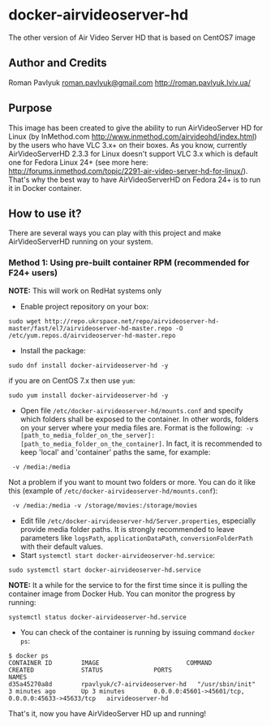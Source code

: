 # docker-airvideoserver-hd
The other version of Air Video Server HD that is based on CentOS7 image

## Author and Credits
Roman Pavlyuk <roman.pavlyuk@gmail.com>
http://roman.pavlyuk.lviv.ua/

## Purpose
This image has been created to give the ability to run AirVideoServer HD for Linux (by InMethod.com http://www.inmethod.com/airvideohd/index.html) by the users who have VLC 3.x+ on their boxes. As you know, currently AirVideoServerHD 2.3.3 for Linux doesn't support VLC 3.x which is default one for Fedora Linux 24+ (see more here: http://forums.inmethod.com/topic/2291-air-video-server-hd-for-linux/). That's why the best way to have AirVideoServerHD on Fedora 24+ is to run it in Docker container.

## How to use it?
There are several ways you can play with this project and make AirVideoServerHD running on your system.

### Method 1: Using pre-built container RPM (recommended for F24+ users)
**NOTE:** This will work on RedHat systems only
* Enable project repository on your box:
```
sudo wget http://repo.ukrspace.net/repo/airvideoserver-hd-master/fast/el7/airvideoserver-hd-master.repo -O /etc/yum.repos.d/airvideoserver-hd-master.repo
```
* Install the package:
```
sudo dnf install docker-airvideoserver-hd -y
```
if you are on CentOS 7.x then use ```yum```:
```
sudo yum install docker-airvideoserver-hd -y
```
* Open file ```/etc/docker-airvideoserver-hd/mounts.conf``` and specify which folders shall be exposed to the container. In other words, folders on your server where your media files are. Format is the following:``` -v [path_to_media_folder_on_the_server]:[path_to_media_folder_on_the_container]```. In fact, it is recommended to keep 'local' and 'container' paths the same, for example:
```
 -v /media:/media
```
Not a problem if you want to mount two folders or more. You can do it like this (example of ```/etc/docker-airvideoserver-hd/mounts.conf```):
```
 -v /media:/media -v /storage/movies:/storage/movies
```
* Edit file ```/etc/docker-airvideoserver-hd/Server.properties```, especially provide media folder paths. It is strongly recommended to leave parameters like ```logsPath```, ```applicationDataPath```, ```conversionFolderPath``` with their default values.
* Start ```systemctl start docker-airvideoserver-hd.service```:
```
sudo systemctl start docker-airvideoserver-hd.service
```
**NOTE:** It a while for the service to for the first time since it is pulling the container image from Docker Hub. You can monitor the progress by running:
```
systemctl status docker-airvideoserver-hd.service
```
* You can check of the container is running by issuing command ```docker ps```:
```
$ docker ps
CONTAINER ID        IMAGE                        COMMAND             CREATED             STATUS              PORTS                                                NAMES
d35a45270a8d        rpavlyuk/c7-airvideoserver-hd   "/usr/sbin/init"    3 minutes ago       Up 3 minutes        0.0.0.0:45601->45601/tcp, 0.0.0.0:45633->45633/tcp   airvideoserver-hd
```
That's it, now you have AirVideoServer HD up and running!
